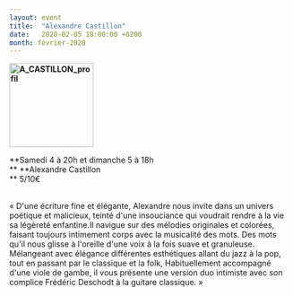 ```yaml
---
layout: event
title:  "Alexandre Castillon"
date:   2020-02-05 18:00:00 +0200
month: février-2020
---
```

**<img class=" size-thumbnail wp-image-6136 alignleft" src="http://localhost/wpagendarts/wp-content/uploads/2019/03/a_castillon_profil.png?w=150" alt="A_CASTILLON_profil" width="150" height="150" srcset="http://localhost/wpagendarts/wp-content/uploads/2019/03/a_castillon_profil.png 1500w, http://localhost/wpagendarts/wp-content/uploads/2019/03/a_castillon_profil-300x300.png 300w, http://localhost/wpagendarts/wp-content/uploads/2019/03/a_castillon_profil-1024x1024.png 1024w, http://localhost/wpagendarts/wp-content/uploads/2019/03/a_castillon_profil-150x150.png 150w, http://localhost/wpagendarts/wp-content/uploads/2019/03/a_castillon_profil-768x768.png 768w, http://localhost/wpagendarts/wp-content/uploads/2019/03/a_castillon_profil-1200x1200.png 1200w" sizes="(max-width: 150px) 100vw, 150px" />**

**Samedi 4 à 20h et dimanche 5 à 18h  
** **Alexandre Castillon  
** <span style="font-weight:400;">5/10€</span>

<span style="font-weight:400;"><br /> </span><span style="font-weight:400;">« D'une écriture fine et élégante, Alexandre nous invite dans un univers poétique et malicieux, teinté d'une insouciance qui voudrait rendre à la vie sa légèreté enfantine.</span><span style="font-weight:400;">Il navigue sur des mélodies originales et colorées, faisant toujours intimement corps avec la musicalité des mots. Des mots qu'il nous glisse à l'oreille d'une voix à la fois suave et granuleuse.   Mélangeant avec élégance différentes esthétiques allant du jazz à la pop, tout en passant par le classique et la folk, Habituellement accompagné d'une viole de gambe, il vous présente une version duo intimiste avec son complice Frédéric Deschodt à la guitare classique. » </span>[<span style="font-weight:400;"><br /> </span>](https://we.tl/t-VCFCC2yvR9)